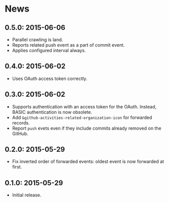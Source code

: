 # News

## 0.5.0: 2015-06-06

 * Parallel crawling is land.
 * Reports related push event as a part of commit event.
 * Applies configured interval always.

## 0.4.0: 2015-06-02

 * Uses OAuth access token correctly.

## 0.3.0: 2015-06-02

 * Supports authentication with an access token for the OAuth.
   Instead, BASIC authentication is now obsolete.
 * Add `&github-activities-related-organization-icon` for forwarded records.
 * Report `push` evets even if they include commits already removed on the GitHub.

## 0.2.0: 2015-05-29

 * Fix inverted order of forwarded events: oldest event is now forwarded at first.

## 0.1.0: 2015-05-29

 * Initial release.
